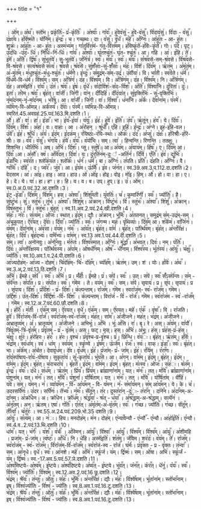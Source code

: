 +++
title = "१"

+++


  
। ओ꣢म्॥
अ꣡थ꣢꣯। स्तो꣣भ। प्रकृ꣡तिः꣢- प्र꣣-कृ꣡तिः꣢꣯ । अ꣡श्वाः꣢꣯। गा꣡वः꣢꣯। हु꣣वेव꣡सु꣢ - हु꣣वे-व꣡सु꣢꣯। वि꣣दाव꣡सु꣢। वि꣣दाः - व꣣सु꣢꣯। द꣡क्षा꣢꣯य।
ह꣣वि꣡ष्म꣢ते। यो꣡नि꣢꣯म्। इ꣡न्द्रः꣢꣯। च। गच्छथः। दाः। व꣡सु꣢꣯। वृ꣣धे꣢। म꣣हे꣢। अ꣣ग्निः꣢। आ꣡हु꣢꣯तः - आ- हु꣣तः। शुक्रः꣢।
आ꣡हु꣢꣯तः - आ- हु꣣तः। अस्म꣡भ्य꣢म्। गा꣣तुवि꣡त्त꣢मं- ग꣣तु-वि꣡त्त꣢꣯मम्। ह꣣विष्कृ꣡ते꣢-ह꣣विः-कृ꣡ते꣢꣯। गोः। प꣣दे। पृट्। उ꣣द꣢धिः -उ꣣द- धिः꣢। नि꣣धिः꣢-नि꣣-धिः꣢।
गा꣡वः꣢꣯। अ꣡श्वाः꣢꣯। घृ꣣तश्चु꣡तः꣢- घृ꣣त- श्चु꣡तः꣢꣯। आ। ग꣣हि । आ꣢। इ꣣हि। ते꣢। इ꣣मे꣢। अ꣡ति꣢꣯। द्वि꣡षः꣢꣯। सु꣣भूत꣡ये꣢। सु-भूत꣡ये꣢। ज꣣नि꣡त्रं꣢।
स्वः꣢꣯। म꣡यः꣢꣯। स्वः꣢꣯। म꣡यः꣢꣯। सं꣡श्र꣢꣯वसे-सम्-श्र꣣वसे। वि꣡श्र꣢꣯वसे-वि-श्र꣣वसे। सत्य꣡श्र꣢वसे स꣣त्य꣢। श्र꣣वसे। श्र꣡व꣢꣯से। सु꣣शँ꣡साः꣢-सु꣣-शँ꣡साः꣢꣯।
म꣣हः꣢। वि꣣शे꣢। दि꣡व꣢꣯म् । ऋ꣣त꣢म् । अ꣣मृ꣡त꣢म्। अ꣣-मृ꣡त꣢꣯म्। म꣣धुश्चु꣡तः꣢-म꣣धु-श्चु꣡तः꣢꣯। ध꣡र्म꣢꣯णे। इ꣡न्दुः꣢꣯। स꣣मुद्र꣢म्-स꣣म्-उद्रं꣢।
उ꣣र्वीया꣢। वि। भा꣣ती। स्व꣢꣯र्वते। ध꣡र्म꣢꣯। वि꣡ध꣢꣯र्म-वि-ध꣢र्म। वि꣡श्व꣢꣯म्। सम्। अ꣣त्रि꣡णं꣢। द꣣ह। वि꣡श्व꣢꣯म्। वि। अ꣣त्रि꣡ण꣢म्। द꣣ह।
वि꣡श्व꣢꣯म्। नि। अ꣣त्रि꣡ण꣢म्। द꣣ह। अस्मे꣡इति꣢। रा꣡यः꣢꣯। उ꣣त꣢। श्र꣡वः꣢꣯। इ꣣षः꣢। वृ꣣धे꣢। स꣣दोवि꣡शः꣢-स꣣दः-वि꣡शः꣢꣯। अ꣡ति꣢꣯। वि꣡श्वा꣢꣯नि। दु꣣रिता꣢।
दुः꣣। इता꣣। त꣣रेम। श्र꣡वः꣢꣯। बृ꣣ह꣢त्। वा꣣जी꣢। जि꣣गी। वा꣢न्। दी꣣दिहि꣢। दी꣣द꣡या꣢त्। सु꣣वृक्ति꣡भिः꣢ - सु꣣-वृक्ति꣡भिः꣢। नृ꣣मा꣡द꣢नम्-नृ꣣-मा꣡द꣢꣯नम् ।
भ꣡रे꣢꣯षु। आ। वा꣣जी꣢। जि꣣गी। वा꣢। वि꣡श्वा꣢꣯। ध꣡ना꣢꣯नि। अ꣣र्कः꣢। दे꣣वा꣡ना꣢म्। प꣣रमे꣢। व्यो꣢꣯मन्-वि-ओ꣣मन्न्। अर्क꣡स्य꣢। दे꣣वाः꣢। प꣣रमे꣢। व्यो꣢꣯मन्न्-वि-ओ꣣मन्न्।
स्वरितं.45.अवग्रहं.25.पदं.163.मि.दशति।1।  
औ꣢। हो꣣। वा꣢। हा꣣। इ꣡डा꣢꣯। भा। इ꣡य꣢꣯-इ꣣या꣢। य꣡युः꣢꣯। इ꣣ह꣢। हु꣣वे꣢। इ꣡ति꣢꣯। उ꣡प꣢꣯। ऋ꣣तू꣢न्। ह꣡य꣢꣯। ये। दि꣡वः꣢꣯। दि꣡व꣢꣯म्। वि꣡शः꣢꣯। अ꣣हा꣢। वः। वाहाः꣢।
आ । अ꣣रोहन् । श्रू꣡धी꣢꣯। ए꣣हि। इहि꣢। इं꣡न्द्रः꣢꣯। अ꣣ग्ने। इह꣢-इ꣣हि-वल। उ꣡वे꣢꣯। इ꣣ह꣢। श्रु꣣धि꣢। अ꣣यं꣢। इ꣣द꣢म्। इ꣣दक꣢म्। र꣣यिष्ठाः꣢-र꣣यि-स्थाः꣢।
ओ꣡कः꣢꣯। द꣡द꣢꣯। अ꣣प्सु꣢। द꣡क्षः꣢꣯। ह꣣रिश्रीः꣢-ह꣣रि-श्रीः꣢। सः। व꣡व꣢꣯। व꣡सु꣢꣯। भ꣡गा꣢꣯य। ह꣣ये꣢। व꣡यः꣢꣯। व꣡यो꣢꣯भिः। सम्। त्वा꣣ । हिन्वन्ति। रिणन्ति ।
ततक्षुः । शिशन्ति। धीति꣡भिः꣢। अष्। अ꣣भि꣢। दि꣡शः꣢꣯। प्सु। स्तु꣣षे꣢॥ आ॥ अ꣣य꣢म्। अ꣣याय꣢म्। हि꣡षः꣢꣯। ए। दि꣡व꣢꣯म् आ। दि꣡वः꣢꣯।आ।
अ꣣सौ꣢। क्व꣡। अ꣡वि꣢꣯दत्। दि꣣वा꣢। यः। दु꣣रति꣡न꣢म्-दुः ꣣ -अति꣡नं꣢। दि꣣वि꣢। ए꣡ति꣢꣯। इ꣣व꣢। द्यु꣡भिः꣢꣯। इ꣣डा꣢꣯भिः। स्व꣡र꣢꣯त। श्लो꣣क꣡य꣢त।
श्लो꣣कः꣢꣯। ध꣡नं꣢꣯। ध꣡र्म꣢꣯। बा। अ꣣ग्निः꣢। त꣣पति। प्र꣡ति꣢꣯। द꣣हति। अ꣣ग्निः꣢। वै। ग्व꣡भिः꣢꣯। दो꣡हे꣢꣯ । द। ज्व꣡र꣢꣯। जु꣡व꣢꣯। आ। इ꣣य꣢म। ऊ꣡र्मिः꣢꣯। इ꣣व। ज꣡न꣢त्।
स्व.39.अव.3.प.112.दा.दशति।2।  
वेदसाम। आ꣢। आ꣣इ। हाइ। आउ। हाउ। ओ꣢।ओ꣣इ। होइ। वोइ। मो꣢इ। हिम्। औ꣣। हो। वा। हा।
ए। हे। दे। ये। या꣢। हा। हꣳ। ह। हि। य। व। ब। उप्। हुप्। इ। उ꣣। ओ꣢म्।
स्व.0.अ.0.पदं.32.आ.दशति।3।  
इ꣢ट् -इ꣡डा꣢꣯। दि꣡श꣢꣯म्। वि꣢श꣢꣯म्। हस्। अ꣡श्वा꣢꣯। शि꣡शु꣢꣯मती। यु꣣वतिः꣢। च꣣। कुमारि꣡णी꣢। स्वः꣢꣯। ज्यो꣡तिः꣢꣯। है। सु꣣ष्टु꣡भः꣢। सु꣣। स्तु꣡भः꣢꣯। तु꣡भः꣢꣯। अ꣡श्वा꣢꣯। शि꣡शु꣢꣯म्। अ꣣क्रान्। वि꣣ष्टु꣡भः꣢। वि꣣। स्तु꣡भः꣢꣯। अ꣡श्वा꣢꣯। शि꣡शुं꣢꣯। अ꣣क्रान्। विष꣡स्तुभः꣢। वि꣣। स्तु꣡भः꣢꣯। बृ꣣हत्꣢ ।
स्व.11.अव.2.पदं.24.खी.दशति।4।  
स꣡हः꣢꣯। न꣡रः꣢꣯। स꣣त्य꣢म्। ओ꣡जः꣢꣯। स्थात्। इ꣣द꣢म्। द्यौः। अ꣣क्रान्। भू꣡मिः꣢꣯। अ꣣ततनत्। समुद्र꣢म् स꣣म्-उद्र꣢म्-सम् । अ꣣चूकुपत्। ऐ꣡र꣢꣯यत्। दे꣣वाः꣢। दि꣡वा꣢꣯। ज्यो꣡तिः꣢꣯। स्वः꣢꣯। ज꣣गन्म। महः꣢। पृ꣣थिव्याः꣢। दि꣡व꣢꣯म् आ। श꣣के꣡म꣢।
वा꣣जि꣡नः꣢। य꣣म꣢म्। दे꣣वा꣡ना꣢म्। अ꣡व꣢꣯सा। व꣣य꣢म्। न꣡मः꣢꣯ । आ꣡व꣢꣯त्। बृ꣣ह꣢त्। वा꣣मं꣢ । बृ꣣ह꣡त्। पा꣡र्त्थि꣢꣯वम्। बृ꣣ह꣡त्। अ꣣न्त꣡रि꣢क्षं। बृ꣣ह꣡त्। दि꣡वं꣢꣯। बृ꣣ह꣡द्भ्यः꣢। वा꣣मे꣡भ्यः꣢। वा꣣म꣢म्।
स्व.13 अव.1.पदं.44.दी.दशति।5।  
स꣢म्। त्वा꣣। अनोनवुः। अ꣡नो꣢꣯नवुः। म꣣रु꣡तः꣢। वि꣡श्व꣢꣯स्मात्। अ꣣ग्निः꣢। मू꣣र्द्धा꣢। अ꣣भवत्। दिवः꣢। नम्। प꣡तिः꣢꣯। दि꣣वः꣢।
अ꣣न्त꣡रि꣢क्षस्य। पा꣡र्त्थि꣢꣯वस्य। अ꣣पा꣢म्। ओ꣡षधी꣢꣯नम्। ओ꣡ष꣢꣯ - धी꣣नाम्। वि꣡श्व꣢꣯स्य। भू꣣त꣡स्य꣢। आ꣡युः꣢꣯। च꣡क्षुः꣢꣯। ज्यो꣡तिः꣢꣯।
स्व.10.अव.1.प.24.पी.दशति।6।  
आ꣣ज्यदोह꣢म्- आ꣣ज्य - दोहम्꣢। चि꣣दो꣡ह꣢म्- चि꣣- दो꣡ह꣢꣯म्। च्यो꣡ह꣢꣯म्। ऋ꣣त꣢म्। उम्। शं । योः। ह꣣विः꣢। अ꣣थ꣢꣯ ।
स्व.3.अ.2.पदं.13.ठि.दशति।7।  
अ꣣भि꣢। ई꣣महे। स꣡र्प꣢꣯ । स्वः꣢꣯। अ꣣भि꣢। प्र। मँ꣡हीः꣢꣯। ई꣣महे। प्र꣢। स꣣र्प। स्वः꣢꣯ । उत्। स꣣र्प। स्वः꣢꣯
सँ꣣ऽस꣡र्प꣢न्तः। स꣣म् - स꣡र्प꣢꣯न्तः। स꣡र्पा꣢꣯त। प्र। स꣣र्पात। स्वः꣢꣯। ग꣣मेम । ते। वय꣢म्। स्वः꣢꣯। सम्। स꣣र्प। सृपाय꣢। प्र। सृ꣣प। सृपाय꣢। प्र ।
सृ꣣पाय। दि꣡शः꣢꣯। प्र꣣दि꣡शः꣢ - प्र꣣- दि꣡शः꣢꣯। क꣣ल्पन्ताम्। रा꣡ज꣢꣯म्। ग꣣मेम। स्वरा꣡ज꣢म्- स्व꣣- रा꣡ज꣢꣯म्। ग꣣मेम। उद्दि꣡शः꣢। उ꣣त्-दि꣡शः꣢꣯। वि꣣द्दि꣡शः꣢ -वि꣣- दि꣡शः꣢꣯ ।
क꣣ल्पन्ताम्। विरा꣡जं꣢ - वि꣣ - रा꣡जं꣢꣯। ग꣣मेम। स्व꣣रा꣡ज꣢म - स्व꣣ -रा꣡ज꣢꣯म् । ग꣣मेम।
स्व.12.अ.7.पदं.60.छौ.दशति।8।  
बृ꣢। ह꣡रिः꣢꣯। म꣡तीः꣢꣯ । ए꣡क꣢꣯म् सम्। ऐ꣣रयत्। वृधे꣢। ए꣡क꣢꣯म्। सम्। ऐ꣣रयत्। महे꣢। ए꣡क꣢꣯ । वृ꣡षा꣢꣯। वि । रा꣣जति। हुवे꣢। वि꣣रा꣡ज꣢म्-वि꣣-रा꣣जं꣢꣯। स्व꣣रा꣡ज꣢म्-स्व꣣-रा꣡ज꣢꣯म्।
म꣣ह꣢त्। सा꣡म꣢꣯। अ꣣जीजने। मह꣢त्। भ꣣द्र꣢म्। अ꣣जीजने। अभ्रातृव्य꣢म्। अ꣣। भ्रातृव्य꣢म् । अ꣣जीजने । अभिभूः꣢। अ꣣भि । भूः꣢ अ꣣सि। रा꣢। बृ। रे। अस्। अ꣣य꣢म्।
वा꣣यौ꣢। त्रि꣣वृ꣡तम्꣢-त्रि꣣-वृ꣡त꣢꣯म्। प्र꣣वृ꣡तम्꣢ - प्र꣣ - वृ꣡त꣢꣯म्। अस्। फट्। मृस्। हस्। अ꣣भि꣢। अ꣣भूः। ह꣢स्। प्र꣣ह꣢स्-प्र꣣-ह꣢स्। च꣡क्षुः꣢꣯। क्षु꣣रः꣢। ह꣡रो꣡हरः। ह꣡रः꣢꣯ । ह꣣रः।
वृश्च꣢। प्र꣡वृ꣢꣯श्च-प्र-वृ꣣श्च। प्र꣢। छि꣣न्धि। व꣡य꣢꣯ः। बृ꣣ह꣢त्। ऋ꣣त꣢म्। ह꣣विः꣢। भ꣣द्रा꣢म्। स्व꣣धा꣢म्। स्व꣣। धा꣢म् । स्व꣣य꣢म् । स्कृ꣣ण्वे । इ꣡ष꣢꣯म्। ऊ꣡र्ज꣢꣯म्। र꣡जः꣢꣯। स्वः꣢।
वाक्। इ꣡डा꣢꣯। स्वः꣢꣯। बृ꣣ह꣢त्। भाः। अ꣣र्क꣢म्। अ꣣र्चत। देवावृ꣡ध꣢म्। दे꣣व। वृ꣡ध꣢꣯म्। इ꣣ह꣢। प्र꣣जा꣢म्- प्र꣣- जा꣢म्। इ꣣ह꣢। र꣣यि꣢म् । र꣡रा꣢꣯णः।
रा꣣य꣡स्पो꣢षाय-रा꣣यः꣢-पो꣣षाय। सुकृता꣡य꣢। सु꣣-कृता꣡य꣡। भू꣡य꣢꣯से। आ। अ꣣गन्। वा꣣म꣢म्। इ꣣द꣢म्। बृ꣣ह꣢त्। इ꣣द꣢म्। वा꣣म꣢म्। इ꣣द꣢म्। बृ꣣ह꣢त्।
च꣣राचरा꣡य꣢ । बृ꣣हते꣢। इ꣣द꣢म्। वा꣣म꣢म्। इ꣣दम्꣢। बृ꣣हत्। म꣡त्स्व꣢꣯। ओ꣡जः꣢꣯। स꣡ह꣢ः। ब꣡ल꣢꣯म्। इ꣡न्द्रः꣢꣯। व꣡यः꣢꣯। द꣣धे। स꣡ध꣢꣯म् । ऋ꣣त꣢म् ।
प्रि꣡य꣢꣯। प्रि꣣य꣢म्। ब्रा꣣ह्माणा꣡ना꣢म्। यत्। म꣡नः꣢꣯। तत्। म꣡यि꣢꣯। ब्रा꣣ह्माणा꣡ना꣢म्। प꣣शूना꣢म्। यत्। म꣡नः꣢꣯। तत्। म꣡यि꣢꣯। प꣣शूनां꣢। यो꣣षि꣡ताम्। यत् । म꣡नः꣢꣯।
तत् । म꣡यि꣢꣯ । यो꣣षि꣡ता꣢म् । वी꣣हि꣢। य꣣वे। स꣢म्। य꣣मन्। न꣢। व्या꣡य꣢꣯मन् - वि꣣- आ꣡य꣢꣯मन् - वि- य꣣मन्। न꣢- स꣣मा꣡य꣢मन्। स꣣म् आ꣡य꣢꣯मन्। ये। के।
च꣣। उदरसर्पि꣡णः꣢। उ꣣दर। सर्पि꣡णः꣢। ते꣡भ्यः꣢꣯। न꣡मः꣢꣯। से꣡तू꣢꣯न्। त꣣र। दुस्त꣡रा꣢न् -दु꣣ः- त꣡रा꣢꣯न् । दा꣡ने꣢꣯न। अ꣡दा꣢꣯नम्-अ-दा꣣नम्। अ꣡क्रो꣢꣯धेन। अ। क्रो꣣धेन।
क्रो꣡ध꣢꣯म्। श्र꣣द्ध꣡या꣢ - श्र꣣त् - ध꣡या꣢꣯ । अ꣡श्र꣢꣯द्धाम्-अ-श्र꣣द्धाम्। सत्ये꣡न꣢ । अ꣡नृ꣢꣯तम्। अन्। ऋ꣣तम्। एषा꣢। ग꣡तिः꣢꣯। ए꣣त꣢त्। अ꣣मृ꣡त꣢म्-अ꣣-मृ꣡त꣢꣯म्।
स्वः꣢꣯ । ग꣣च्छ। ज्यो꣡तिः꣢꣯। ग꣣च्छ। से꣡तू꣢꣯न्। ती꣣र्त्वा꣢। च꣣तु꣡रः꣢ ।
स्व.55.अ.24.पदं.209.भो.35 दशति।9।  
आ꣡युः꣢꣯। स꣣त्य꣢म्। आ। न꣣ः। हिय। मनदोह꣢म्। म꣣न। दोह꣢म्। ए꣡न्या꣢꣯वेन्यौ - ए꣡न्यौ꣢꣯ - ए꣣न्यौ। आ꣢हो꣣इ꣡ति꣢। ए꣣न्यौ।
स्व.4.व..2.पदं.13.थि.दशति।10।  
धा꣡म꣢꣯। यत्। भ꣡र्गः꣢꣯ । य꣡शः꣢꣯। व꣡र्चः꣢꣯ । अ꣣स्मिन्। आ꣡युः꣢꣯। वि꣡श्वा꣢꣯ । आ꣡युः꣢꣯। वि꣡श्व꣢꣯म्। वि꣡श्व꣢꣯म्। आ꣡युः꣢꣯। अ꣣शीमहि । प्रजा꣢म्- प्र꣣-जा꣢म्।
त्व꣡ष्टः꣢꣯। अ꣡धि꣢꣯। नि। धे꣣हि। अस्मे꣡इति꣢। श꣣त꣢म्। जी꣣वेम। शर꣡दः꣢। व꣣य꣢म्। ते꣣। रा꣡ज꣢꣯म्। स्व꣣रा꣡ज꣢म् - स्व꣣- रा꣡ज꣢꣯म्।
वि꣣रा꣡ज꣢म्-वि꣣-रा꣡ज꣢꣯म्। स्व꣣रा꣡जं-स्व - रा꣡जं꣢꣯। घ꣣र्मः꣢। प्र꣡वृ꣢꣯क्तः - प्र - वृ꣣क्तः।
त꣣न्वा꣢꣯ । सम्। आ꣣नृधे। वृधे꣢। स्वः꣢꣯। आ꣣नशे। महे꣢। अ꣣भि꣢। स्फू꣣र्ज। य꣢म्। द्वि꣣ष्मः꣢। सम्। ओ꣣षा। अभि꣢। स्फू꣣र्जं - य꣢म्। द्वि꣣ष्मः꣢।
स्व.-17.अव.5.पदं.57.ञे.दशति।11।  
अ꣡श्व꣢꣯मिष्टये- अ꣡श्व꣢꣯म्। इ꣣ष्टये। अ꣡श्व꣢꣯दिष्टये। अ꣡ष्व꣢꣯त् - इ꣣ष्टये। भु꣡व꣢꣯त्। ज꣡न꣢꣯त्। क꣡र꣢꣯त्। धे꣣नु꣢। प꣡यः꣢꣯। स्वः꣢꣯। वि꣡श्व꣢꣯म्। ज्यो꣡तिः꣢꣯। वि꣡श्व꣢꣯म्।
स्व.12.अव.2.पदं.16 छू.दशति।12।  
भ꣣द्र꣢म्। श्रे꣡यः꣢꣯। त꣡न्तुः꣢꣯। ओ꣡तुः꣢꣯। स꣡हः꣢꣯। भू꣡मिः꣢꣯। अ꣣न्त꣡रि꣢क्षं। द्यौः। म꣡हः꣢꣯। वि꣡श्वे꣢꣯षाम्। भू꣣ता꣡ना꣢म्।
स्तो꣡भा꣢꣯नाम्। इष्। वि꣣श्व꣡ज्यो꣢तिः - वि꣣श्व꣢ - ज्यो꣣तिः।
स्व.8.अव.1.पदं.16.टू.दशति।13।  
भ꣣द्र꣢म्। श्रे꣡यः꣢꣯। त꣡न्तुः꣢꣯। ओ꣡तुः꣢꣯। स꣡हः꣢꣯। भू꣡मिः꣢꣯। अ꣣न्त꣡रि꣢क्षं। द्यौः। म꣡हः꣢꣯। वि꣡श्वे꣢꣯षाम्। भू꣣ता꣡ना꣢म्।
स्तो꣡भा꣢꣯नाम्। इष्। वि꣣श्व꣡ज्यो꣢तिः - वि꣣श्व꣢ - ज्यो꣣तिः।
स्व.8.अव.1.पदं.16.टू.दशति।13।  
